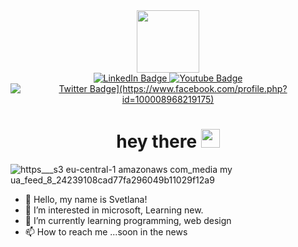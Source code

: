 <div id="header" align="center">
  <img src="https://media.giphy.com/media/Dh5q0sShxgp13DwrvG/giphy.gif" width="100"/>
 
 <div id="badges">
  <a href="[your-linkedin-URL](https://www.linkedin.com/in/%D1%81%D0%B2%D1%96%D1%82%D0%BB%D0%B0%D0%BD%D0%B0-%D0%BA%D0%BE%D0%B2%D0%B0%D0%BB%D1%8C%D1%87%D1%83%D0%BA-971109256/)">
    <img src="https://img.shields.io/badge/LinkedIn-blue?style=for-the-badge&logo=linkedin&logoColor=white" alt="LinkedIn Badge"/>
  </a>
  <a href="your-youtube-URL">
    <img src="https://img.shields.io/badge/YouTube-red?style=for-the-badge&logo=youtube&logoColor=white" alt="Youtube Badge"/>
  </a>
  <a href="your-facebook-URL">
    <img src="https://img.shields.io/badge/facebook-blue?style=for-the-badge&logo=twitter&logoColor=white" alt="Twitter Badge](https://www.facebook.com/profile.php?id=100008968219175)"/>
  </a> 

</div>
 
<img src="https://komarev.com/ghpvc/?username=SvitlanaKovalchuk&style=flat-square&color=blue" alt=""/>
 <h1>
  hey there
  <img src="https://media.giphy.com/media/hvRJCLFzcasrR4ia7z/giphy.gif" width="30px"/>
</h1>
 
</div>



 ![https___s3 eu-central-1 amazonaws com_media my ua_feed_8_24239108cad77fa296049b11029f12a9](https://user-images.githubusercontent.com/114920747/194376875-16742e13-8135-4cc6-96e5-f44fd6ec46a9.jpg)
- 👋 Hello, my name is Svetlana!
- 👀 I’m interested in microsoft, Learning new. 
- 🌱 I’m currently learning programming, web design
- 📫 How to reach me ...soon in the news


<!---
SvitlanaKovalchuk/SvitlanaKovalchuk is a ✨ special ✨ repository because its `README.md` (this file) appears on your GitHub profile.
You can click the Preview link to take a look at your changes.
--->
